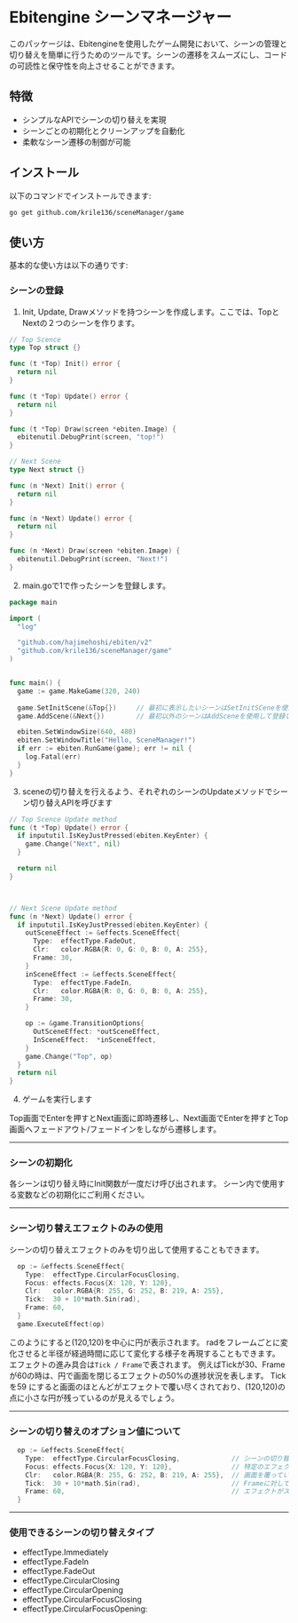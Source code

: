 # Ebitengine シーンマネージャー

このパッケージは、Ebitengineを使用したゲーム開発において、シーンの管理と切り替えを簡単に行うためのツールです。シーンの遷移をスムーズにし、コードの可読性と保守性を向上させることができます。


## 特徴

- シンプルなAPIでシーンの切り替えを実現
- シーンごとの初期化とクリーンアップを自動化
- 柔軟なシーン遷移の制御が可能

## インストール

以下のコマンドでインストールできます:

```sh
go get github.com/krile136/sceneManager/game
```

## 使い方

基本的な使い方は以下の通りです:

### シーンの登録

1. Init, Update, Drawメソッドを持つシーンを作成します。ここでは、TopとNextの２つのシーンを作ります。

```go
// Top Scence
type Top struct {}

func (t *Top) Init() error {
  return nil
}

func (t *Top) Update() error {
  return nil
}

func (t *Top) Draw(screen *ebiten.Image) {
  ebitenutil.DebugPrint(screen, "top!")
}

// Next Scene
type Next struct {}

func (n *Next) Init() error {
  return nil
}

func (n *Next) Update() error {
  return nil
}

func (n *Next) Draw(screen *ebiten.Image) {
  ebitenutil.DebugPrint(screen, "Next!")
}

```

2. main.goで1で作ったシーンを登録します。

```go
package main

import (
  "log"

  "github.com/hajimehoshi/ebiten/v2"
  "github.com/krile136/sceneManager/game"
)


func main() {
  game := game.MakeGame(320, 240)
  
  game.SetInitScene(&Top{})     // 最初に表示したいシーンはSetInitSCeneを使用して登録します
  game.AddScene(&Next{})        // 最初以外のシーンはAddSceneを使用して登録します

  ebiten.SetWindowSize(640, 480)
  ebiten.SetWindowTitle("Hello, SceneManager!")
  if err := ebiten.RunGame(game); err != nil {
	log.Fatal(err)
  }
}
```

3. sceneの切り替えを行えるよう、それぞれのシーンのUpdateメソッドでシーン切り替えAPIを呼びます

```go
// Top Scence Update method
func (t *Top) Update() error {
  if inpututil.IsKeyJustPressed(ebiten.KeyEnter) {
	game.Change("Next", nil)
  }

  return nil
}



// Next Scene Update method
func (n *Next) Update() error {
  if inpututil.IsKeyJustPressed(ebiten.KeyEnter) {
    outSceneEffect := &effects.SceneEffect{
	  Type:  effectType.FadeOut,
	  Clr:   color.RGBA{R: 0, G: 0, B: 0, A: 255},
	  Frame: 30,
	}
	inSceneEffect := &effects.SceneEffect{
	  Type:  effectType.FadeIn,
	  Clr:   color.RGBA{R: 0, G: 0, B: 0, A: 255},
	  Frame: 30,
	}

	op := &game.TransitionOptions{
	  OutSceneEffect: *outSceneEffect,
	  InSceneEffect:  *inSceneEffect,
	}
	game.Change("Top", op)
  }
  return nil
}
```

4. ゲームを実行します

Top画面でEnterを押すとNext画面に即時遷移し、Next画面でEnterを押すとTop画面へフェードアウト/フェードインをしながら遷移します。

---

### シーンの初期化

各シーンは切り替え時にInit関数が一度だけ呼び出されます。
シーン内で使用する変数などの初期化にご利用ください。

---

### シーン切り替えエフェクトのみの使用

シーンの切り替えエフェクトのみを切り出して使用することもできます。

```go
  op := &effects.SceneEffect{
    Type:  effectType.CircularFocusClosing,
    Focus: effects.Focus{X: 120, Y: 120},
    Clr:   color.RGBA{R: 255, G: 252, B: 219, A: 255},
    Tick:  30 + 10*math.Sin(rad),
    Frame: 60,
  }
  game.ExecuteEffect(op)
```
このようにすると(120,120)を中心に円が表示されます。
radをフレームごとに変化させると半径が経過時間に応じて変化する様子を再現することもできます。
エフェクトの進み具合は`Tick / Frame`で表されます。
例えばTickが30、Frameが60の時は、円で画面を閉じるエフェクトの50%の進捗状況を表します。
Tickを59 にすると画面のほとんどがエフェクトで覆い尽くされており、(120,120)の点に小さな円が残っているのが見えるでしょう。

---

### シーンの切り替えのオプション値について

```go
  op := &effects.SceneEffect{
    Type:  effectType.CircularFocusClosing,             // シーンの切り替えタイプを選びます
    Focus: effects.Focus{X: 120, Y: 120},               // 特定のエフェクトではフォーカスする点を指定できます
    Clr:   color.RGBA{R: 255, G: 252, B: 219, A: 255},  // 画面を覆っていくエフェクトの色を指定します
    Tick:  30 + 10*math.Sin(rad),                       // Frameに対して現在の進捗の値を指定します（ExecuteEffectの際にのみ使用されます）
    Frame: 60,                                          // エフェクトがスタート→完了するまでのFrame数を指定します
  }
```
---

### 使用できるシーンの切り替えタイプ

- effectType.Immediately
- effectType.FadeIn
- effectType.FadeOut
- effectType.CircularClosing
- effectType.CircularOpening
- effectType.CircularFocusClosing
- effectType.CircularFocusOpening:
